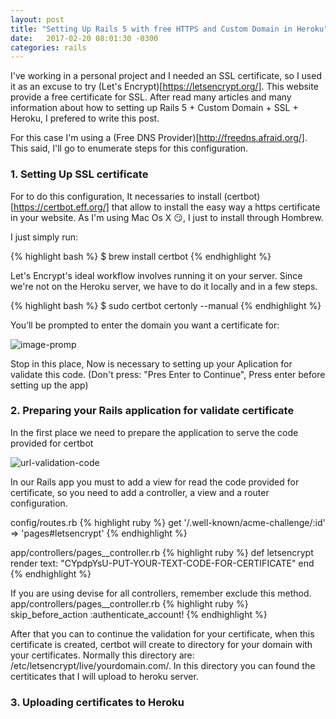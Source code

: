 ```yaml
---
layout: post
title: "Setting Up Rails 5 with free HTTPS and Custom Domain in Heroku"
date:   2017-02-20 08:01:30 -0300
categories: rails
---
```

I've working in a personal project and I needed an SSL certificate, so I used it as an excuse to try (Let's Encrypt)[https://letsencrypt.org/].
This website provide a free certificate for SSL.
After read many articles and many information about how to setting up Rails 5 + Custom Domain + SSL + Heroku, I prefered to write this post.

For this case I'm using a (Free DNS Provider)[http://freedns.afraid.org/]. This said, I'll go to enumerate steps for this configuration.

### 1. Setting Up SSL certificate

For to do this configuration, It necessaries to install (certbot)[https://certbot.eff.org/] that allow to install the easy way a https certificate in your website.
As I'm using Mac Os X 😏, I just to install through Hombrew.

I just simply run:

{% highlight bash %}
$ brew install certbot
{% endhighlight %}

Let's Encrypt's ideal workflow involves running it on your server. Since we're not on the Heroku server, we have to do it locally and in a few steps.

{% highlight bash %}
$ sudo certbot certonly --manual
{% endhighlight %}

You’ll be prompted to enter the domain you want a certificate for:

![image-promp](http://i.imgur.com/ZBjnEhig.png)

Stop in this place, Now is necessary to setting up your Aplication for validate this code. (Don't press: "Pres Enter to Continue", Press enter before setting up the app)

### 2. Preparing your Rails application for validate certificate

In the first place we need to prepare the application to serve the code provided for certbot

![url-validation-code](http://i.imgur.com/bAX1wyh.png)

In our Rails app you must to add a view for read the code provided for certificate, so you need to add a controller, a view and a router configuration.

config/routes.rb
{% highlight ruby %}
  get '/.well-known/acme-challenge/:id' => 'pages#letsencrypt'
{% endhighlight %}

app/controllers/pages__controller.rb
{% highlight ruby %}
  def letsencrypt
    render text: "CYpdpYsU-PUT-YOUR-TEXT-CODE-FOR-CERTIFICATE"
  end
{% endhighlight %}

If you are using devise for all controllers, remember exclude this method.
app/controllers/pages__controller.rb
{% highlight ruby %}
  skip_before_action :authenticate_account!
{% endhighlight %}

After that you can to continue the validation for your certificate, when this certificate is created,
certbot will create to directory for your domain with your certificates.
Normally this directory are: /etc/letsencrypt/live/yourdomain.com/. In this directory you can found the certiticates that I will upload to heroku server.

### 3. Uploading certificates to Heroku


